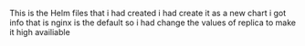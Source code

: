 This is the Helm files that i had created 
i had create it as a new chart
i got info that is nginx is the default so i had change the values of replica to make it high availiable 
